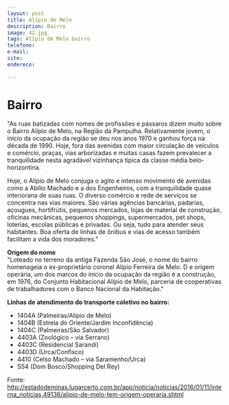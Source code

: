 ```yaml
---
layout: post
title: Alípio de Melo
description: Bairro
image: 42.jpg
tags: Alípio de Melo bairro
telefone: 
e-mail:   
site: 
endereco: 
    
---
```


# Bairro

"As ruas batizadas com nomes de profissões e pássaros dizem muito sobre o Bairro Alípio de Melo, na Região da Pampulha. 
Relativamente jovem, o início da ocupação da região se deu nos anos 1970 e ganhou força na década de 1990. 
Hoje, fora das avenidas com maior circulação de veículos e comércio, praças, vias arborizadas e muitas casas 
fazem prevalecer a tranquilidade nesta agradável vizinhança típica da classe média belo-horizontina.  

Hoje, o Alípio de Melo conjuga o agito e intenso movimento de avenidas como a Abílio Machado e a dos Engenheiros, 
com a tranquilidade quase interiorana de suas ruas. O diverso comércio e rede de serviços se concentra nas vias maiores. 
São várias agências bancárias, padarias, açougues, hortifrútis, pequenos mercados, lojas de material de construção, 
oficinas mecânicas, pequenos shoppings, supermercados, pet shops, loterias, escolas públicas e privadas. Ou seja, 
tudo para atender seus habitantes. Boa oferta de linhas de ônibus e vias de acesso também facilitam a vida dos moradores."

**Origem do nome**  
"Loteado no terreno da antiga Fazenda São José, o nome do bairro homenageia o ex-proprietário coronel Alípio Ferreira de Melo. D
e origem operária, um dos marcos do início da ocupação da região é a construção, em 1976, do 
Conjunto Habitacional Alípio de Melo, parceria de cooperativas de trabalhadores com o Banco Nacional da Habitação."

**Linhas de atendimento do transporte coletivo no bairro:**

* 1404A (Palmeiras/Alípio de Melo)
* 1404B (Estrela do Oriente/Jardim Inconfidência)
*  1404C (Palmeiras/São Salvador)
* 4403A (Zoológico – via Serrano)
* 4403C (Residencial Sarandi)
*  4403D (Urca/Confisco)
*  4410 (Celso Machado – via Saramenho/Urca)
*  S54 (Dom Bosco/Shopping Del Rey)

Fonte: http://estadodeminas.lugarcerto.com.br/app/noticia/noticias/2016/01/11/interna_noticias,49136/alipio-de-melo-tem-origem-operaria.shtml




